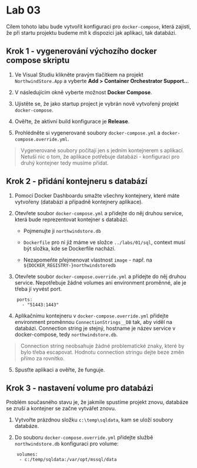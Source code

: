 # Lab 03

Cílem tohoto labu bude vytvořit konfiguraci pro `docker-compose`, která zajistí, že při startu projektu budeme mít k dispozici jak aplikaci, tak databázi.

## Krok 1 - vygenerování výchozího docker compose skriptu

1. Ve Visual Studiu klikněte pravým tlačítkem na projekt `NorthwindStore.App` a vyberte __Add > Container Orchestrator Support..__.

2. V následujícím okně vyberte možnost __Docker Compose__.

3. Ujistěte se, že jako startup project je vybrán nově vytvořený projekt `docker-compose`.

4. Ověřte, že aktivní build konfigurace je __Release__.

5. Prohlédněte si vygenerované soubory `docker-compose.yml` a `docker-compose.override.yml`.

> Vygenerované soubory počítají jen s jedním kontejnerem s aplikací. Netuší nic o tom, že aplikace potřebuje databázi - konfiguraci pro druhý kontejner tedy musíme přidat.

## Krok 2 - přidání kontejneru s databází

1. Pomocí Docker Dashboardu smažte všechny kontejnery, které máte vytvořeny (databázi a případně kontejnery aplikace).

2. Otevřete soubor `docker-compose.yml` a přidejte do něj druhou service, která bude reprezentovat kontejner s databází. 

    * Pojmenujte ji `northwindstore.db`

    * `Dockerfile` pro ni již máme ve složce `../labs/01/sql`, context musí být složka, kde se Dockerfile nachází.

    * Nezapomeňte přejmenovat vlastnost `image` - např. na `${DOCKER_REGISTRY-}northwindstoredb`

3. Otevřete soubor `docker-compose.override.yml` a přidejte do něj druhou service. Nepotřebuje žádné volumes ani environment proměnné, ale je třeba jí vyvést port.

```
    ports:
      - "51443:1443"
```

4. Aplikačnímu kontejneru v `docker-compose.override.yml` přidejte environment proměnnou `ConnectionStrings__DB` tak, aby viděl na databázi. Connection string je stejný, hostname je název service v docker-compose, tedy `northwindstore.db`.

> Connection string neobsahuje žádné problematické znaky, které by bylo třeba escapovat. Hodnotu connection stringu dejte beze změn přímo za rovnítko.

5. Spusťte aplikaci a ověřte, že funguje.

## Krok 3 - nastavení volume pro databázi

Problém současného stavu je, že jakmile spustíme projekt znovu, databáze se zruší a kontejner se začne vytvářet znovu. 

1. Vytvořte prázdnou složku `c:\temp\sqldata`, kam se uloží soubory databáze.

2. Do souboru `docker-compose.override.yml` přidejte službě `northwindstore.db` konfiguraci pro volume:

```
    volumes:
     - c:/temp/sqldata:/var/opt/mssql/data
```

